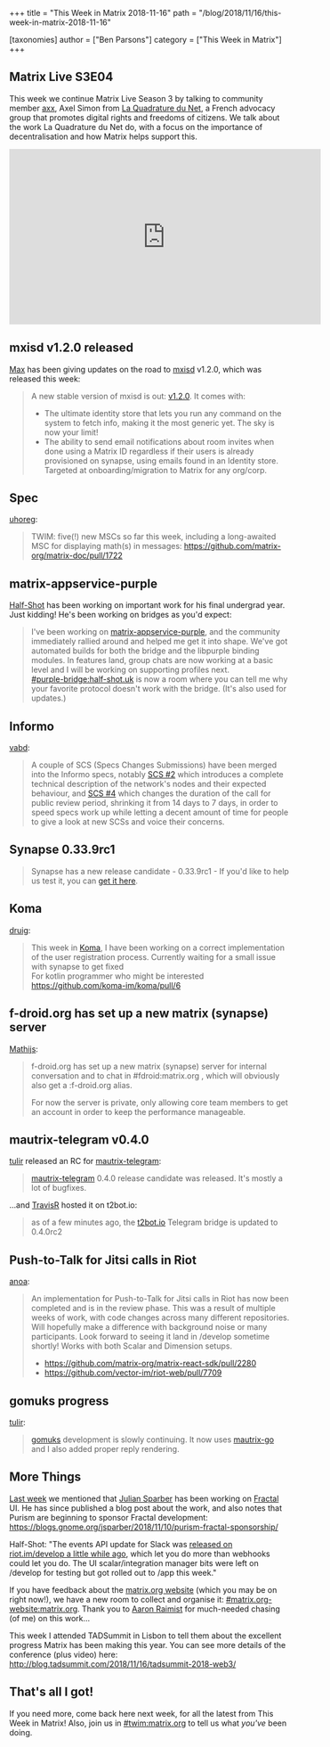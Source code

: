 +++
title = "This Week in Matrix 2018-11-16"
path = "/blog/2018/11/16/this-week-in-matrix-2018-11-16"

[taxonomies]
author = ["Ben Parsons"]
category = ["This Week in Matrix"]
+++

## Matrix Live S3E04

This week we continue Matrix Live Season 3 by talking to community member <a href="https://matrix.to/#/@axx:jaccu.se">axx</a>, Axel Simon from <a href="https://www.laquadrature.net/">La Quadrature du Net</a>, a French advocacy group that promotes digital rights and freedoms of citizens. We talk about the work La Quadrature du Net do, with a focus on the importance of decentralisation and how Matrix helps support this.

<iframe src="https://www.youtube.com/embed/rgaeiQUhsCs" width="560" height="315" frameBorder="0" allowFullScreen="allowfullscreen"></iframe>

## mxisd v1.2.0 released

<a href="https://matrix.to/#/@max:kamax.io">Max</a> has been giving updates on the road to <a href="https://github.com/kamax-matrix/mxisd/">mxisd</a> v1.2.0, which was released this week:

> A new stable version of mxisd is out: <a href="https://github.com/kamax-matrix/mxisd/releases/tag/v1.2.0">v1.2.0</a>. It comes with:
> <ul>
>  	<li>The ultimate identity store that lets you run any command on the system to fetch info, making it the most generic yet. The sky is now your limit!</li>
>  	<li>The ability to send email notifications about room invites when done using a Matrix ID regardless if their users is already provisioned on synapse, using emails found in an Identity store. Targeted at onboarding/migration to Matrix for any org/corp.</li>
> </ul>

## Spec

<a href="https://matrix.to/#/@uhoreg:matrix.org">uhoreg</a>:

> TWIM: five(!) new MSCs so far this week, including a long-awaited MSC for displaying math(s) in messages: <a href="https://github.com/matrix-org/matrix-doc/pull/1722">https://github.com/matrix-org/matrix-doc/pull/1722</a>

## matrix-appservice-purple

<a href="https://matrix.to/#/@Half-Shot:half-shot.uk">Half-Shot</a> has been working on important work for his final undergrad year. Just kidding! He's been working on bridges as you'd expect:

> I've been working on <a href="https://github.com/matrix-org/matrix-appservice-purple">matrix-appservice-purple</a>, and the community immediately rallied around and helped me get it into shape. We've got automated builds for both the bridge and the libpurple binding modules. In features land, group chats are now working at a basic level and I will be working on supporting profiles next.<br /><a href="https://matrix.to/#/#purple-bridge:half-shot.uk">#purple-bridge:half-shot.uk</a> is now a room where you can tell me why your favorite protocol doesn't work with the bridge. (It's also used for updates.)

## Informo

<a href="https://matrix.to/#/@vabd:weu.informo.network">vabd</a>:

> A couple of SCS (Specs Changes Submissions) have been merged into the Informo specs, notably <a href="https://github.com/Informo/specs/pull/2">SCS #2</a> which introduces a complete technical description of the network's nodes and their expected behaviour, and <a href="https://github.com/Informo/specs/pull/4">SCS #4</a> which changes the duration of the call for public review period, shrinking it from 14 days to 7 days, in order to speed specs work up while letting a decent amount of time for people to give a look at new SCSs and voice their concerns.

## Synapse 0.33.9rc1

> Synapse has a new release candidate - 0.33.9rc1 - If you'd like to help us test it, you can <a href="https://github.com/matrix-org/synapse/releases/tag/v0.33.9rc1">get it here</a>.

## Koma

<a href="https://matrix.to/#/@druig:matrix.org">druig</a>:

> This week in <a href="https://github.com/koma-im/koma/">Koma</a>, I have been working on a correct implementation of the user registration process. Currently waiting for a small issue with synapse to get fixed<br />For kotlin programmer who might be interested <a href="https://github.com/koma-im/koma/pull/6">https://github.com/koma-im/koma/pull/6</a>

## f-droid.org has set up a new matrix (synapse) server

<a href="https://matrix.to/#/@mathijs:matrix.vgorcum.com">Mathijs</a>:

> f-droid.org has set up a new matrix (synapse) server for internal conversation and to chat in #fdroid:matrix.org , which will obviously also get a :f-droid.org alias.
>
> For now the server is private, only allowing core team members to get an account in order to keep the performance manageable.

## mautrix-telegram v0.4.0

<a href="https://matrix.to/#/@tulir:maunium.net">tulir</a> released an RC for <a href="https://github.com/tulir/mautrix-telegram">mautrix-telegram</a>:

> <a href="https://github.com/tulir/mautrix-telegram">mautrix-telegram</a> 0.4.0 release candidate was released. It's mostly a lot of bugfixes.

…and <a href="https://github.com/turt2live">TravisR</a> hosted it on t2bot.io:

> as of a few minutes ago, the <a href="https://t2bot.io/">t2bot.io</a> Telegram bridge is updated to 0.4.0rc2

## Push-to-Talk for Jitsi calls in Riot

<a href="https://matrix.to/#/@andrewm:amorgan.xyz">anoa</a>:

> An implementation for Push-to-Talk for Jitsi calls in Riot has now been completed and is in the review phase. This was a result of multiple weeks of work, with code changes across many different repositories. Will hopefully make a difference with background noise or many participants. Look forward to seeing it land in /develop sometime shortly! Works with both Scalar and Dimension setups.
> <ul>
>  	<li><a href="https://github.com/matrix-org/matrix-react-sdk/pull/2280">https://github.com/matrix-org/matrix-react-sdk/pull/2280</a></li>
>  	<li><a href="https://github.com/vector-im/riot-web/pull/7709">https://github.com/vector-im/riot-web/pull/7709</a></li>
> </ul>

## gomuks progress

<a href="again!">tulir</a>:

> <a href="https://github.com/tulir/gomuks">gomuks</a> development is slowly continuing. It now uses <a href="https://github.com/tulir/mautrix-go">mautrix-go</a> and I also added proper reply rendering.

## More Things

<a href="/blog/2018/11/09/this-week-in-matrix-2018-11-09/">Last week</a> we mentioned that <a href="https://matrix.to/#/@iamjsparber:matrix.org">Julian Sparber</a> has been working on <a href="https://wiki.gnome.org/Apps/Fractal">Fractal</a> UI. He has since published a blog post about the work, and also notes that Purism are beginning to sponsor Fractal development: <a href="https://blogs.gnome.org/jsparber/2018/11/10/purism-fractal-sponsorship/">https://blogs.gnome.org/jsparber/2018/11/10/purism-fractal-sponsorship/</a>

Half-Shot: "The events API update for Slack was <a href="/blog/2018/10/19/this-week-in-matrix-2018-10-19/">released on riot.im/develop a little while ago</a>, which let you do more than webhooks could let you do. The UI scalar/integration manager bits were left on /develop for testing but got rolled out to /app this week."

If you have feedback about the <a href="https://matrix.org">matrix.org website</a> (which you may be on right now!), we have a new room to collect and organise it: <a href="https://matrix.to/#/#matrix.org-website:matrix.org">#matrix.org-website:matrix.org</a>. Thank you to <a href="https://matrix.to/#/@aaron:raim.ist">Aaron Raimist</a> for much-needed chasing (of me) on this work…

This week I attended TADSummit in Lisbon to tell them about the excellent progress Matrix has been making this year. You can see more details of the conference (plus video) here: <a href="http://blog.tadsummit.com/2018/11/16/tadsummit-2018-web3/">http://blog.tadsummit.com/2018/11/16/tadsummit-2018-web3/</a>

## That's all I got!

If you need more, come back here next week, for all the latest from This Week in Matrix! Also, join us in <a href="https://matrix.to/#/#TWIM:matrix.org">#twim:matrix.org</a> to tell us what <em>you've</em> been doing.

